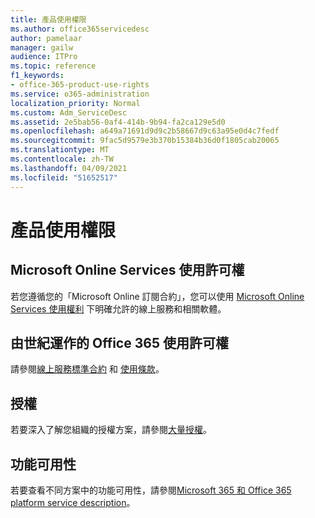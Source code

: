 ```yaml
---
title: 產品使用權限
ms.author: office365servicedesc
author: pamelaar
manager: gailw
audience: ITPro
ms.topic: reference
f1_keywords:
- office-365-product-use-rights
ms.service: o365-administration
localization_priority: Normal
ms.custom: Adm_ServiceDesc
ms.assetid: 2e5bab56-0af4-414b-9b94-fa2ca129e5d0
ms.openlocfilehash: a649a71691d9d9c2b58667d9c63a95e0d4c7fedf
ms.sourcegitcommit: 9fac5d9579e3b370b15384b36d0f1805cab20065
ms.translationtype: MT
ms.contentlocale: zh-TW
ms.lasthandoff: 04/09/2021
ms.locfileid: "51652517"
---
```

# <a name="product-use-rights"></a>產品使用權限

## <a name="microsoft-online-services-use-rights"></a>Microsoft Online Services 使用許可權

若您遵循您的「Microsoft Online 訂閱合約」，您可以使用 [Microsoft Online Services 使用權利](https://www.microsoftvolumelicensing.com/DocumentSearch.aspx?Mode=3&DocumentTypeId=37&ShowArchived=true) 下明確允許的線上服務和相關軟體。
  
## <a name="office-365-operated-by-21vianet-use-rights"></a>由世紀運作的 Office 365 使用許可權

請參閱[線上服務標準合約](https://www.21vbluecloud.com/office365/O365-AgreeWebDir/) 和 [使用條款](https://www.21vbluecloud.com/office365/O365-TOU/)。
  
## <a name="licensing"></a>授權

若要深入了解您組織的授權方案，請參閱[大量授權](https://go.microsoft.com/fwlink/?LinkId=393693)。
  
## <a name="feature-availability"></a>功能可用性

若要查看不同方案中的功能可用性，請參閱[Microsoft 365 和 Office 365 platform service description](office-365-platform-service-description.md)。
  

